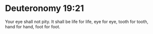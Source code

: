 # Deuteronomy 19:21

Your eye shall not pity. It shall be life for life, eye for eye, tooth for tooth, hand for hand, foot for foot.
